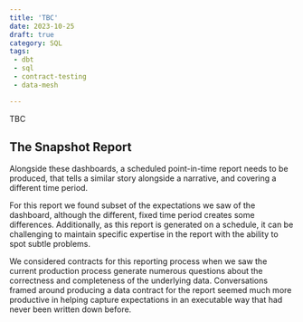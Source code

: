 ```yaml
---
title: 'TBC'
date: 2023-10-25
draft: true
category: SQL
tags:
 - dbt
 - sql
 - contract-testing
 - data-mesh

---
```


TBC

<!-- more -->


## The Snapshot Report

Alongside these dashboards, a scheduled point-in-time report needs to be produced, that tells a similar story alongside a narrative, and covering a different time period.

For this report we found subset of the expectations we saw of the dashboard, although the different, fixed time period creates some differences. Additionally, as this report is generated on a schedule, it can be challenging to maintain specific expertise in the report with the ability to spot subtle problems.

We considered contracts for this reporting process when we saw the current production process generate numerous questions about the correctness and completeness of the underlying data. Conversations framed around producing a data contract for the report seemed much more productive in helping capture expectations in an executable way that had never been written down before.

